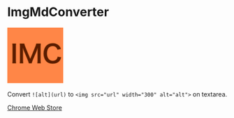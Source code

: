 # ImgMdConverter

![icon](icon.png)

Convert `![alt](url)` to `<img src="url" width="300" alt="alt">` on textarea.


[Chrome Web Store](https://chrome.google.com/webstore/detail/imgmdconverter/mfcbdfekhfancjhfilpdpefcngkhnhpe)
